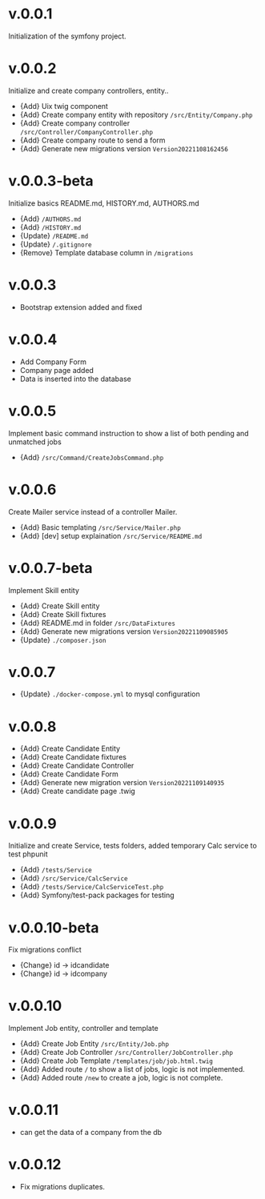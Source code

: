 # v.0.0.1
Initialization of the symfony project.

# v.0.0.2
Initialize and create company controllers, entity..
- {Add} Uix twig component
- {Add} Create company entity with repository `/src/Entity/Company.php`
- {Add} Create company controller `/src/Controller/CompanyController.php`
- {Add} Create company route to send a form
- {Add} Generate new migrations version `Version20221108162456`

# v.0.0.3-beta
Initialize basics README.md, HISTORY.md, AUTHORS.md
- {Add} `/AUTHORS.md`
- {Add} `/HISTORY.md`
- {Update} `/README.md`
- {Update} `/.gitignore`
- {Remove} Template database column in `/migrations`

# v.0.0.3
- Bootstrap extension added and fixed

# v.0.0.4
- Add Company Form
- Company page added
- Data is inserted into the database

# v.0.0.5
Implement basic command instruction to show a list of both pending and unmatched jobs
- {Add} `/src/Command/CreateJobsCommand.php`

# v.0.0.6
Create Mailer service instead of a controller Mailer.
- {Add} Basic templating `/src/Service/Mailer.php`
- {Add} [dev] setup explaination `/src/Service/README.md`

# v.0.0.7-beta
Implement Skill entity
- {Add} Create Skill entity
- {Add} Create Skill fixtures
- {Add} README.md in folder `/src/DataFixtures`
- {Add} Generate new migrations version `Version20221109085905`
- {Update} `./composer.json`

# v.0.0.7
- {Update} `./docker-compose.yml` to mysql configuration

# v.0.0.8
- {Add} Create Candidate Entity
- {Add} Create Candidate fixtures
- {Add} Create Candidate Controller
- {Add} Create Candidate Form
- {Add} Generate new migration version `Version20221109140935`
- {Add} Create candidate page .twig

# v.0.0.9
Initialize and create Service, tests folders, added temporary Calc service to test phpunit
- {Add} `/tests/Service`
- {Add} `/src/Service/CalcService`
- {Add} `/tests/Service/CalcServiceTest.php`
- {Add} Symfony/test-pack packages for testing

# v.0.0.10-beta
Fix migrations conflict
- {Change} id -> idcandidate
- {Change} id -> idcompany

# v.0.0.10
Implement Job entity, controller and template
- {Add} Create Job Entity `/src/Entity/Job.php`
- {Add} Create Job Controller `/src/Controller/JobController.php`
- {Add} Create Job Template `/templates/job/job.html.twig`
- {Add} Added route `/` to show a list of jobs, logic is not implemented.
- {Add} Added route `/new` to create a job, logic is not complete.

# v.0.0.11
- can get the data of a company from the db

# v.0.0.12
- Fix migrations duplicates.
